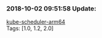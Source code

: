### 2018-10-02 09:51:58 Update:

[kube-scheduler-arm64](https://hub.docker.com/r/gcrcontainer/kube-scheduler-arm64/tags)<br>Tags: [1.0, 1.2, 2.0]

